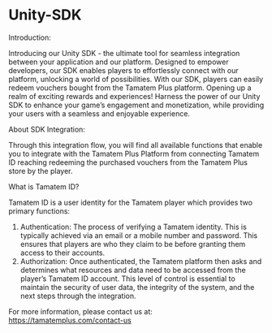 # Unity-SDK

Introduction:

Introducing our Unity SDK - the ultimate tool for seamless integration between your application and our platform. Designed to empower developers, our SDK enables players to effortlessly connect with our platform, unlocking a world of possibilities. With our SDK, players can easily redeem vouchers bought from the Tamatem Plus platform. Opening up a realm of exciting rewards and experiences! Harness the power of our Unity SDK to enhance your game’s engagement and monetization, while providing your users with a seamless and enjoyable experience.

About SDK Integration:

Through this integration flow, you will find all available functions that enable you to integrate with the Tamatem Plus Platform from connecting Tamatem ID reaching redeeming the purchased vouchers from the Tamatem Plus store by the player.

What is Tamatem ID?

Tamatem ID is a user identity for the Tamatem player which provides two primary functions:

1. Authentication: The process of verifying a Tamatem identity. This is typically achieved via an email or a mobile number and password. This ensures that players are who they claim to be before granting them access to their accounts.
2. Authorization: Once authenticated, the Tamatem platform then asks and determines what resources and data need to be accessed from the player’s Tamatem ID account. This level of control is essential to maintain the security of user data, the integrity of the system, and the next steps through the integration.


For more information, please contact us at: https://tamatemplus.com/contact-us
